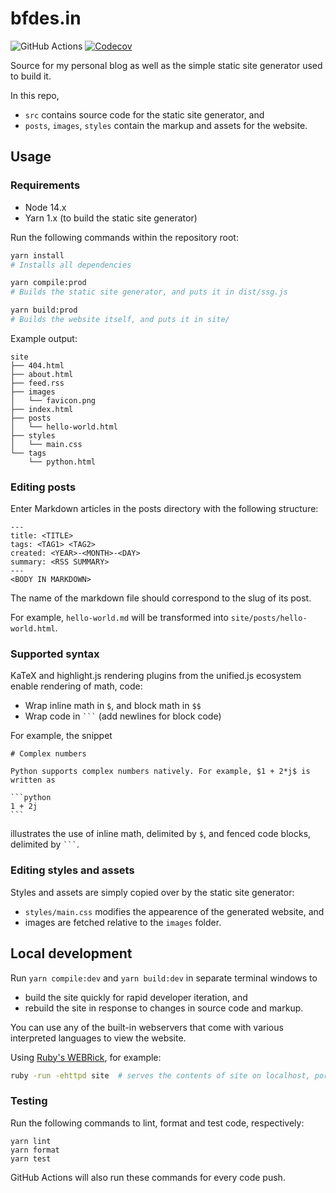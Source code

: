 # bfdes.in

![GitHub Actions](https://github.com/bfdes/bfdes.in/workflows/Test/badge.svg)
[![Codecov](https://codecov.io/gh/bfdes/bfdes.in/branch/master/graph/badge.svg)](https://codecov.io/gh/bfdes/bfdes.in)

Source for my personal blog as well as the simple static site generator used to build it. 

In this repo,
- `src` contains source code for the static site generator, and 
- `posts`, `images`, `styles` contain the markup and assets for the website.

## Usage

### Requirements

- Node 14.x
- Yarn 1.x (to build the static site generator)

Run the following commands within the repository root:

```bash
yarn install
# Installs all dependencies

yarn compile:prod
# Builds the static site generator, and puts it in dist/ssg.js

yarn build:prod
# Builds the website itself, and puts it in site/
```

Example output:

```
site
├── 404.html
├── about.html
├── feed.rss
├── images
│   └── favicon.png
├── index.html
├── posts
│   └── hello-world.html
├── styles
│   └── main.css
└── tags
    └── python.html    
```

### Editing posts

Enter Markdown articles in the posts directory with the following structure:

```
---
title: <TITLE>
tags: <TAG1> <TAG2>
created: <YEAR>-<MONTH>-<DAY>
summary: <RSS SUMMARY>
---
<BODY IN MARKDOWN>
```

The name of the markdown file should correspond to the slug of its post.

For example, `hello-world.md` will be transformed into `site/posts/hello-world.html`.

### Supported syntax

KaTeX and highlight.js rendering plugins from the unified.js ecosystem enable rendering of math, code:

- Wrap inline math in `$`, and block math in `$$`
- Wrap code in ` ``` ` (add newlines for block code)

For example, the snippet

````
# Complex numbers

Python supports complex numbers natively. For example, $1 + 2*j$ is written as

```python
1 + 2j
```
````

illustrates the use of inline math, delimited by `$`, and fenced code blocks, delimited by ` ``` `.

### Editing styles and assets

Styles and assets are simply copied over by the static site generator:
 - `styles/main.css` modifies the appearence of the generated website, and
 - images are fetched relative to the `images` folder. 

## Local development

Run `yarn compile:dev` and `yarn build:dev` in separate terminal windows to
- build the site quickly for rapid developer iteration, and
- rebuild the site in response to changes in source code and markup.

You can use any of the built-in webservers that come with various interpreted languages to view the website. 

Using [Ruby's WEBRick](https://github.com/ruby/webrick), for example:

```bash
ruby -run -ehttpd site  # serves the contents of site on localhost, port 8080
```

### Testing

Run the following commands to lint, format and test code, respectively:

```plaintext
yarn lint
yarn format
yarn test
```

GitHub Actions will also run these commands for every code push.

